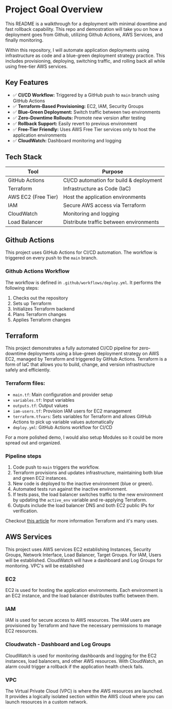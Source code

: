 # Project Goal Overview
This README is a walkthrough for a deployment with minimal downtime and fast rollback capability. This repo and demostration will take you on how a deployment goes from Github, utilizing Github Actions, AWS Services, and finally monitoring. 

Within this repository, I will automate application deployments using infrastructure as code and a blue-green deployment strategy practice. This includes provisioning, deploying, switching traffic, and rolling back all while using free-tier AWS services.

## Key Features
- ✅ **CI/CD Workflow:** Triggered by a GitHub push to `main` branch using GitHub Actions
- ✅ **Terraform-Based Provisioning:** EC2, IAM, Security Groups
- ✅ **Blue-Green Deployment:** Switch traffic between two environments
- ✅ **Zero-Downtime Rollouts:** Promote new version after testing
- ✅ **Rollback Support:** Easily revert to previous environment
- ✅ **Free-Tier Friendly:** Uses AWS Free Tier services only to host the application environments
- ✅ **CloudWatch:** Dashboard monitoring and logging

## Tech Stack
| Tool             | Purpose                                 |
|------------------|------------------------------------------|
| GitHub Actions   | CI/CD automation for build & deployment |
| Terraform        | Infrastructure as Code (IaC)            |
| AWS EC2 (Free Tier) | Host the application environments       |
| IAM              | Secure AWS access via Terraform         |
| CloudWatch       | Monitoring and logging                  |
| Load Balancer    | Distribute traffic between environments |

## Github Actions
This project uses GitHub Actions for CI/CD automation. The workflow is triggered on every push to the `main` branch.

### Github Actions Workflow
The workflow is defined in `.github/workflows/deploy.yml`. It performs the following steps:
1. Checks out the repository
2. Sets up Terraform
3. Initializes Terraform backend
4. Plans Terraform changes
5. Applies Terraform changes

## Terraform
This project demonstrates a fully automated CI/CD pipeline for zero-downtime deployments using a blue-green deployment strategy on AWS EC2, managed by Terraform and triggered by GitHub Actions. Terraform is a form of IaC that allows you to build, change, and version infrastructure safely and efficiently.

### Terraform files:
- `main.tf`: Main configuration and provider setup
- `variables.tf`: Input variables
- `outputs.tf`: Output values
- `iam-users.tf`: Provision IAM users for EC2 management
- `terraform.tfvars`: Sets variables for Terraform and allows GitHub Actions to pick up variable values automatically
- `deploy.yml`: GitHub Actions workflow for CI/CD

For a more polished demo, I would also setup Modules so it could be more spread out and organized.

### Pipeline steps
1. Code push to `main` triggers the workflow.
2. Terraform provisions and updates infrastructure, maintaining both blue and green EC2 instances.
3. New code is deployed to the inactive environment (blue or green).
4. Automated tests run against the inactive environment.
5. If tests pass, the load balancer switches traffic to the new environment by updating the `active_env` variable and re-applying Terraform.
6. Outputs include the load balancer DNS and both EC2 public IPs for verification.

Checkout [this article](https://www.terraform.io/intro/index.html) for more information Terraform and it's many uses.

## AWS Services
This project uses AWS services EC2 establishing Instances, Security Groups, Network Interface, Load Balancer, Target Groups. For IAM, Users will be established. CloudWatch will have a dashboard and Log Groups for monitoring. VPC's will be established

### EC2
EC2 is used for hosting the application environments. Each environment is an EC2 instance, and the load balancer distributes traffic between them.

### IAM
IAM is used for secure access to AWS resources. The IAM users are provisioned by Terraform and have the necessary permissions to manage EC2 resources.

### Cloudwatch - Dashboard and Log Groups
CloudWatch is used for monitoring dashboards and logging for the EC2 instances, load balancers, and other AWS resources. With CloudWatch, an alarm could trigger a rollback if the application health check fails.

### VPC
The Virtual Private Cloud (VPC) is where the AWS resources are launched. It provides a logically isolated section within the AWS cloud where you can launch resources in a custom network.